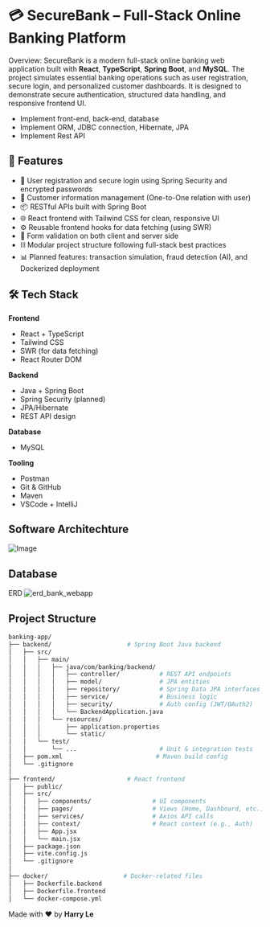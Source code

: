 # 💳 SecureBank – Full-Stack Online Banking Platform


Overview: SecureBank is a modern full-stack online banking web application built with **React**, **TypeScript**, **Spring Boot**, and **MySQL**. The project simulates essential banking operations such as user registration, secure login, and personalized customer dashboards. It is designed to demonstrate secure authentication, structured data handling, and responsive frontend UI.

- Implement front-end, back-end, database
- Implement ORM, JDBC connection, Hibernate, JPA
- Implement Rest API
## 🚀 Features

- 🔐 User registration and secure login using Spring Security and encrypted passwords
- 👤 Customer information management (One-to-One relation with user)
- 📦 RESTful APIs built with Spring Boot
- 🌐 React frontend with Tailwind CSS for clean, responsive UI
- ⚙️ Reusable frontend hooks for data fetching (using SWR)
- 📄 Form validation on both client and server side
- ⛓️ Modular project structure following full-stack best practices
- 📊 Planned features: transaction simulation, fraud detection (AI), and Dockerized deployment
## 🛠️ Tech Stack

**Frontend**
- React + TypeScript
- Tailwind CSS
- SWR (for data fetching)
- React Router DOM

**Backend**
- Java + Spring Boot
- Spring Security (planned)
- JPA/Hibernate
- REST API design

**Database**
- MySQL

**Tooling**
- Postman
- Git & GitHub
- Maven
- VSCode + IntelliJ
## Software Architechture 

![Image](https://github.com/user-attachments/assets/cf593ddd-273a-45a9-97d1-4567e7ae3bf4)

## Database

ERD
![erd_bank_webapp](https://github.com/user-attachments/assets/be2762e0-9940-4f81-8273-e17bc7f6a80c)

## Project Structure

```bash
banking-app/
├── backend/                     # Spring Boot Java backend
│   ├── src/
│   │   ├── main/
│   │   │   ├── java/com/banking/backend/
│   │   │   │   ├── controller/           # REST API endpoints
│   │   │   │   ├── model/                # JPA entities
│   │   │   │   ├── repository/           # Spring Data JPA interfaces
│   │   │   │   ├── service/              # Business logic
│   │   │   │   ├── security/             # Auth config (JWT/OAuth2)
│   │   │   │   └── BackendApplication.java
│   │   │   └── resources/
│   │   │       ├── application.properties
│   │   │       └── static/               
│   │   └── test/
│   │       └── ...                       # Unit & integration tests
│   ├── pom.xml                          # Maven build config
│   └── .gitignore
│
├── frontend/                    # React frontend
│   ├── public/
│   ├── src/
│   │   ├── components/                 # UI components
│   │   ├── pages/                      # Views (Home, Dashboard, etc.)
│   │   ├── services/                   # Axios API calls
│   │   ├── context/                    # React context (e.g., Auth)
│   │   ├── App.jsx
│   │   └── main.jsx
│   ├── package.json
│   ├── vite.config.js
│   └── .gitignore
│
├── docker/                     # Docker-related files
│   ├── Dockerfile.backend
│   ├── Dockerfile.frontend
│   └── docker-compose.yml

```


Made with ❤️ by **Harry Le**
